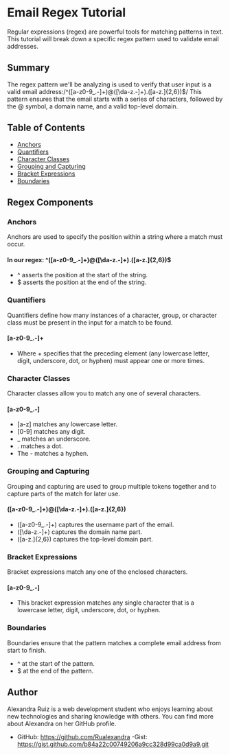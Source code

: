# Email Regex Tutorial

Regular expressions (regex) are powerful tools for matching patterns in text. This tutorial will break down a specific regex pattern used to validate email addresses.

## Summary
The regex pattern we'll be analyzing is used to verify that user input is a valid email address:/^([a-z0-9_\.-]+)@([\da-z\.-]+)\.([a-z\.]{2,6})$/
This pattern ensures that the email starts with a series of characters, followed by the @ symbol, a domain name, and a valid top-level domain.


## Table of Contents

- [Anchors](#anchors)
- [Quantifiers](#quantifiers)
- [Character Classes](#character-classes)
- [Grouping and Capturing](#grouping-and-capturing)
- [Bracket Expressions](#bracket-expressions)
- [Boundaries](#boundaries)


## Regex Components

### Anchors
Anchors are used to specify the position within a string where a match must occur.
#### In our regex: ^([a-z0-9_\.-]+)@([\da-z\.-]+)\.([a-z\.]{2,6})$
- ^ asserts the position at the start of the string.
- $ asserts the position at the end of the string.


### Quantifiers
Quantifiers define how many instances of a character, group, or character class must be present in the input for a match to be found.
#### [a-z0-9_\.-]+
-  Where + specifies that the preceding element (any lowercase letter, digit, underscore, dot, or hyphen) must appear one or more times.

### Character Classes
Character classes allow you to match any one of several characters.
#### [a-z0-9_\.-]
- [a-z] matches any lowercase letter.
- [0-9] matches any digit.
- _ matches an underscore.
- \. matches a dot.
- The - matches a hyphen.


### Grouping and Capturing
Grouping and capturing are used to group multiple tokens together and to capture parts of the match for later use.
#### ([a-z0-9_\.-]+)@([\da-z\.-]+)\.([a-z\.]{2,6})
- ([a-z0-9_\.-]+) captures the username part of the email.
- ([\da-z\.-]+) captures the domain name part.
- ([a-z\.]{2,6}) captures the top-level domain part.

### Bracket Expressions
Bracket expressions match any one of the enclosed characters.
#### [a-z0-9_\.-]
- This bracket expression matches any single character that is a lowercase letter, digit, underscore, dot, or hyphen.

### Boundaries
Boundaries ensure that the pattern matches a complete email address from start to finish.
- ^ at the start of the pattern.
- $ at the end of the pattern.


## Author

Alexandra Ruiz is a web development student who enjoys learning about new technologies and sharing knowledge with others. You can find more about Alexandra on her GitHub profile. 

- GitHub: https://github.com/Rualexandra
-Gist: https://gist.github.com/b84a22c00749206a9cc328d99ca0d9a9.git

